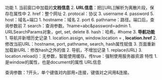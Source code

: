 功能
	1. 当前窗口中加载的**文档信息** 
	2. **URL信息**：把[[URL]]解析为离散片段，保存在属性中 
		2. href：整个网址
		2. protocal：协议
		3. username
		4. password
		5. host：域名+端口
			1. hostname：域名
			2. port
		6. pathname：路径。端口后，查询参数前
		7. search：查询参数。?name=abc&password=admin
			1. URLSearchParams对象，get, set, delete
		8. hash：哈希。#home
	3. **导航功能** 
		1. 导航并新增历史记录
			1. location.assign, window.location = , **location.href** 
			2. 修改当前URL：hostname, port, pathname, search, hash属性赋值
			3. 页面重新加载新URL：修改hash之外的值
		2. 导航，不增加记录
			1. replace(URL)
		3. location.reload()：无参数，智能使用缓存。传true：强制使用服务器资源
特性
	1. 是window的属性，也是document的属性
URL信息


查询参数：?开头，单个键值对内部用=连接，键值对之间用&连接。